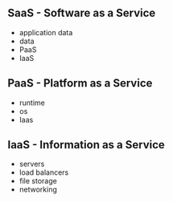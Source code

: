 

## SaaS - Software as a Service
* application data
* data
* PaaS
* IaaS

## PaaS - Platform as a Service
* runtime
* os
* Iaas

## IaaS - Information as a Service
* servers
* load balancers
* file storage
* networking